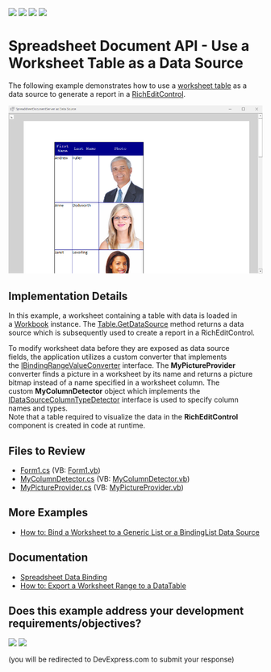 <!-- default badges list -->
![](https://img.shields.io/endpoint?url=https://codecentral.devexpress.com/api/v1/VersionRange/128612997/22.1.3%2B)
[![](https://img.shields.io/badge/Open_in_DevExpress_Support_Center-FF7200?style=flat-square&logo=DevExpress&logoColor=white)](https://supportcenter.devexpress.com/ticket/details/T830622)
[![](https://img.shields.io/badge/📖_How_to_use_DevExpress_Examples-e9f6fc?style=flat-square)](https://docs.devexpress.com/GeneralInformation/403183)
[![](https://img.shields.io/badge/💬_Leave_Feedback-feecdd?style=flat-square)](#does-this-example-address-your-development-requirementsobjectives)
<!-- default badges end -->
# Spreadsheet Document API - Use a Worksheet Table as a Data Source

The following example demonstrates how to use a [worksheet table](https://docs.devexpress.com/OfficeFileAPI/DevExpress.Spreadsheet.Table) as a data source to generate a report in a [RichEditControl](https://docs.devexpress.com/WindowsForms/DevExpress.XtraRichEdit.RichEditControl).

![](./media/f799c6c5-4065-11e7-80c0-00155d624807.png)

## Implementation Details

In this example, a worksheet containing a table with data is loaded in a [Workbook](https://docs.devexpress.com/OfficeFileAPI/DevExpress.Spreadsheet.Workbook) instance. The [Table.GetDataSource](https://docs.devexpress.com/OfficeFileAPI/devexpress.spreadsheet.table.getdatasource.overloads) method returns a data source which is subsequently used to create a report in a RichEditControl.

To modify worksheet data before they are exposed as data source fields, the application utilizes a custom converter that implements the [IBindingRangeValueConverter](https://docs.devexpress.com/OfficeFileAPI/DevExpress.Spreadsheet.IBindingRangeValueConverter) interface. The **MyPictureProvider** converter finds a picture in a worksheet by its name and returns a picture bitmap instead of a name specified in a worksheet column.
The custom **MyColumnDetector** object which implements the [IDataSourceColumnTypeDetector](https://docs.devexpress.com/OfficeFileAPI/DevExpress.Spreadsheet.IDataSourceColumnTypeDetector) interface is used to specify column names and types.  
Note that a table required to visualize the data in the **RichEditControl** component is created in code at runtime.

## Files to Review

* [Form1.cs](./CS/SpreadsheetDocumentServerAsDataSourceExample/Form1.cs) (VB: [Form1.vb](./VB/SpreadsheetDocumentServerAsDataSourceExample/Form1.vb))
* [MyColumnDetector.cs](./CS/SpreadsheetDocumentServerAsDataSourceExample/MyColumnDetector.cs) (VB: [MyColumnDetector.vb](./VB/SpreadsheetDocumentServerAsDataSourceExample/MyColumnDetector.vb))
* [MyPictureProvider.cs](./CS/SpreadsheetDocumentServerAsDataSourceExample/MyPictureProvider.cs) (VB: [MyPictureProvider.vb](./VB/SpreadsheetDocumentServerAsDataSourceExample/MyPictureProvider.vb))

## More Examples

* [How to: Bind a Worksheet to a Generic List or a BindingList Data Source](https://github.com/DevExpress-Examples/how-to-bind-a-worksheet-to-a-generic-list-or-a-bindinglist-data-source)

## Documentation

* [Spreadsheet Data Binding](https://docs.devexpress.com/OfficeFileAPI/118785/spreadsheet-document-api/data-binding)
* [How to: Export a Worksheet Range to a DataTable](https://docs.devexpress.com/OfficeFileAPI/118161/spreadsheet-document-api/examples/data-import-and-export/how-to-export-a-worksheet-range-to-a-data-table)
<!-- feedback -->
## Does this example address your development requirements/objectives?

[<img src="https://www.devexpress.com/support/examples/i/yes-button.svg"/>](https://www.devexpress.com/support/examples/survey.xml?utm_source=github&utm_campaign=spreadsheet-document-api-use-worksheet-table-as-data-source&~~~was_helpful=yes) [<img src="https://www.devexpress.com/support/examples/i/no-button.svg"/>](https://www.devexpress.com/support/examples/survey.xml?utm_source=github&utm_campaign=spreadsheet-document-api-use-worksheet-table-as-data-source&~~~was_helpful=no)

(you will be redirected to DevExpress.com to submit your response)
<!-- feedback end -->
